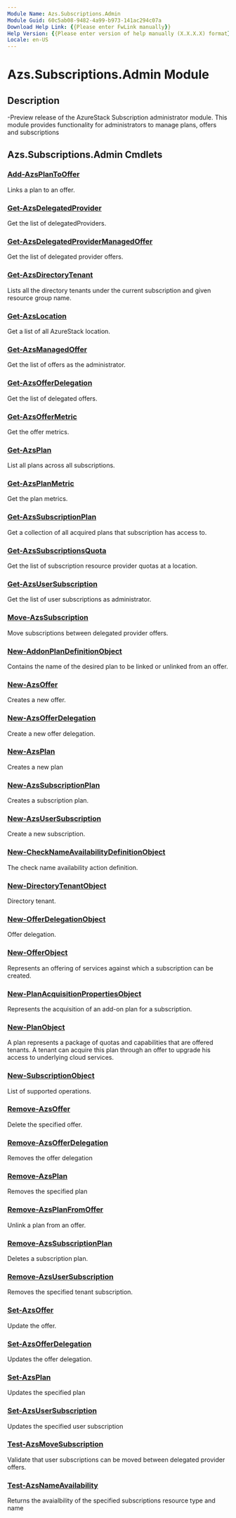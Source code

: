 ```yaml
---
Module Name: Azs.Subscriptions.Admin
Module Guid: 60c5ab08-9482-4a99-b973-141ac294c07a
Download Help Link: {{Please enter FwLink manually}}
Help Version: {{Please enter version of help manually (X.X.X.X) format}}
Locale: en-US
---
```


# Azs.Subscriptions.Admin Module
## Description
-Preview release of the AzureStack Subscription administrator module.  This module provides functionality for administrators to manage plans, offers and subscriptions

## Azs.Subscriptions.Admin Cmdlets
### [Add-AzsPlanToOffer](Add-AzsPlanToOffer.md)
Links a plan to an offer.

### [Get-AzsDelegatedProvider](Get-AzsDelegatedProvider.md)
Get the list of delegatedProviders.

### [Get-AzsDelegatedProviderManagedOffer](Get-AzsDelegatedProviderManagedOffer.md)
Get the list of delegated provider offers.

### [Get-AzsDirectoryTenant](Get-AzsDirectoryTenant.md)
Lists all the directory tenants under the current subscription and given resource group name.

### [Get-AzsLocation](Get-AzsLocation.md)
Get a list of all AzureStack location.

### [Get-AzsManagedOffer](Get-AzsManagedOffer.md)
Get the list of offers as the administrator.

### [Get-AzsOfferDelegation](Get-AzsOfferDelegation.md)
Get the list of delegated offers.

### [Get-AzsOfferMetric](Get-AzsOfferMetric.md)
Get the offer metrics.

### [Get-AzsPlan](Get-AzsPlan.md)
List all plans across all subscriptions.

### [Get-AzsPlanMetric](Get-AzsPlanMetric.md)
Get the plan metrics.

### [Get-AzsSubscriptionPlan](Get-AzsSubscriptionPlan.md)
Get a collection of all acquired plans that subscription has access to.

### [Get-AzsSubscriptionsQuota](Get-AzsSubscriptionsQuota.md)
Get the list of subscription resource provider quotas at a location.

### [Get-AzsUserSubscription](Get-AzsUserSubscription.md)
Get the list of user subscriptions as administrator.

### [Move-AzsSubscription](Move-AzsSubscription.md)
Move subscriptions between delegated provider offers.

### [New-AddonPlanDefinitionObject](New-AddonPlanDefinitionObject.md)
Contains the name of the desired plan to be linked or unlinked from an offer.

### [New-AzsOffer](New-AzsOffer.md)
Creates a new offer.

### [New-AzsOfferDelegation](New-AzsOfferDelegation.md)
Create a new offer delegation.

### [New-AzsPlan](New-AzsPlan.md)
Creates a new plan

### [New-AzsSubscriptionPlan](New-AzsSubscriptionPlan.md)
Creates a subscription plan.

### [New-AzsUserSubscription](New-AzsUserSubscription.md)
Create a new subscription.

### [New-CheckNameAvailabilityDefinitionObject](New-CheckNameAvailabilityDefinitionObject.md)
The check name availability action definition.

### [New-DirectoryTenantObject](New-DirectoryTenantObject.md)
Directory tenant.

### [New-OfferDelegationObject](New-OfferDelegationObject.md)
Offer delegation.

### [New-OfferObject](New-OfferObject.md)
Represents an offering of services against which a subscription can be created.

### [New-PlanAcquisitionPropertiesObject](New-PlanAcquisitionPropertiesObject.md)
Represents the acquisition of an add-on plan for a subscription.

### [New-PlanObject](New-PlanObject.md)
A plan represents a package of quotas and capabilities that are offered tenants.
A tenant can acquire this plan through an offer to upgrade his access to underlying cloud services.

### [New-SubscriptionObject](New-SubscriptionObject.md)
List of supported operations.

### [Remove-AzsOffer](Remove-AzsOffer.md)
Delete the specified offer.

### [Remove-AzsOfferDelegation](Remove-AzsOfferDelegation.md)
Removes the offer delegation

### [Remove-AzsPlan](Remove-AzsPlan.md)
Removes the specified plan

### [Remove-AzsPlanFromOffer](Remove-AzsPlanFromOffer.md)
Unlink a plan from an offer.

### [Remove-AzsSubscriptionPlan](Remove-AzsSubscriptionPlan.md)
Deletes a subscription plan.

### [Remove-AzsUserSubscription](Remove-AzsUserSubscription.md)
Removes the specified tenant subscription.

### [Set-AzsOffer](Set-AzsOffer.md)
Update the offer.

### [Set-AzsOfferDelegation](Set-AzsOfferDelegation.md)
Updates the offer delegation.

### [Set-AzsPlan](Set-AzsPlan.md)
Updates the specified plan

### [Set-AzsUserSubscription](Set-AzsUserSubscription.md)
Updates the specified user subscription

### [Test-AzsMoveSubscription](Test-AzsMoveSubscription.md)
Validate that user subscriptions can be moved between delegated provider offers.

### [Test-AzsNameAvailability](Test-AzsNameAvailability.md)
Returns the avaialbility of the specified subscriptions resource type and name

